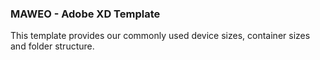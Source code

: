 ### MAWEO - Adobe XD Template

This template provides our commonly used device sizes, container sizes and folder structure.
